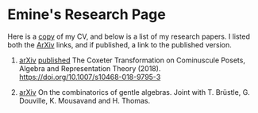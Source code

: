 # Emine's Research Page

Here is a [copy](Documents/emine-yildirim-cv.pdf) of my CV, and below is a list of my research papers. I listed both the [ArXiv](https://arxiv.org) links, 
and if published, a link to the published version.

1. [arXiv](https://arxiv.org/abs/1710.10632) [published](https://link.springer.com/article/10.1007/s10468-018-9795-3) 
   The Coxeter Transformation on Cominuscule Posets, Algebra and Representation Theory (2018). https://doi.org/10.1007/s10468-018-9795-3 

2. [arXiv](https://arxiv.org/abs/1707.07665) On the combinatorics of gentle algebras. Joint with T. Brüstle, G. Douville, K. Mousavand and H. Thomas.
